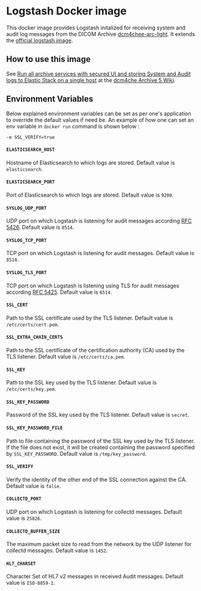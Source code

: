 # Logstash Docker image

This docker image provides Logstash initalized for receiving system and audit log messages from the DICOM Archive
[dcm4chee-arc-light](https://github.com/dcm4che/dcm4chee-arc-light/wiki).
It extends the [official logstash image](https://www.elastic.co/guide/en/logstash/current/docker.html).

## How to use this image

See [Run all archive services with secured UI and storing System and Audit logs to Elastic Stack on a single host](https://github.com/dcm4che/dcm4chee-arc-light/wiki/Run-all-archive-services-with-secured-UI-and-storing-System-and-Audit-logs-to-Elastic-Stack-on-a-single-host) at the
[dcm4che Archive 5 Wiki](https://github.com/dcm4che/dcm4chee-arc-light/wiki).

## Environment Variables 

Below explained environment variables can be set as per one's application to override the default values if need be.
An example of how one can set an env variable in `docker run` command is shown below :

    -e SSL_VERIFY=true

#### `ELASTICSEARCH_HOST`

Hostname of Elasticsearch to which logs are stored. Default value is `elasticsearch`.

#### `ELASTICSEARCH_PORT`

Port of Elasticsearch to which logs are stored. Default value is `9200`.

#### `SYSLOG_UDP_PORT`

UDP port on which Logstash is listening for audit messages according
[RFC 5426](https://tools.ietf.org/html/rfc5426). Default value is `8514`.

#### `SYSLOG_TCP_PORT`

TCP port on which Logstash is listening for audit messages. Default value is `8514`.

#### `SYSLOG_TLS_PORT`

TCP port on which Logstash is listening using TLS for audit messages according
[RFC 5425](https://tools.ietf.org/html/rfc5425). Default value is `6514`.

#### `SSL_CERT`

Path to the SSL certificate used by the TLS listener. Default value is `/etc/certs/cert.pem`.

#### `SSL_EXTRA_CHAIN_CERTS`

Path to the SSL certificate of the certification authority (CA) used by the TLS listener. Default value is `/etc/certs/ca.pem`.

#### `SSL_KEY`

Path to the SSL key used by the TLS listener. Default value is `/etc/certs/key.pem`.

#### `SSL_KEY_PASSWORD`

Password of the SSL key used by the TLS listener. Default value is `secret`.

#### `SSL_KEY_PASSWORD_FILE`

Path to file containing the password of the SSL key used by the TLS listener.
If the file does not exist, it will be created containing the password specified by `SSL_KEY_PASSWORD`. 
Default value is `/tmp/key_password`.

#### `SSL_VERIFY`

Verify the identity of the other end of the SSL connection against the CA. Default value is `false`.

#### `COLLECTD_PORT`

UDP port on which Logstash is listening for collectd messages. Default value is `25826`.

#### `COLLECTD_BUFFER_SIZE`

The maximum packet size to read from the network by the UDP listener for collectd messages. Default value is `1452`.

#### `HL7_CHARSET`

Character Set of HL7 v2 messages in received Audit messages. Default value is `ISO-8859-1`.

